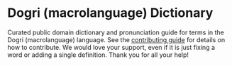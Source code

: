 
# Dogri (macrolanguage) Dictionary

Curated public domain dictionary and pronunciation guide for terms in the Dogri (macrolanguage) language. See the [contributing guide](https://github.com/drumworkteam/term/blob/make/.github/contributing.md) for details on how to contribute. We would love your support, even if it is just fixing a word or adding a single definition. Thank you for all your help!